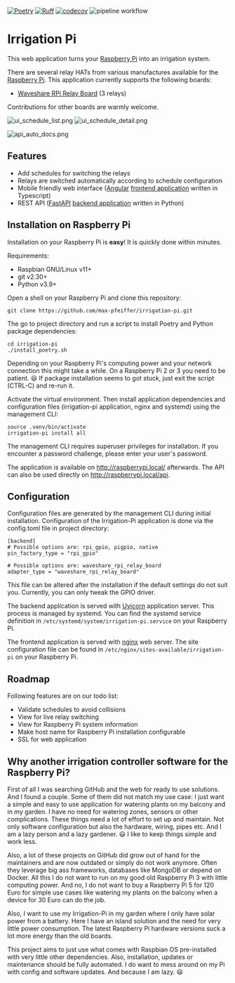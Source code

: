 [![Poetry](https://img.shields.io/endpoint?url=https://python-poetry.org/badge/v0.json)](https://python-poetry.org/)
[![Ruff](https://img.shields.io/endpoint?url=https://raw.githubusercontent.com/astral-sh/ruff/main/assets/badge/v2.json)](https://github.com/astral-sh/ruff)
[![codecov](https://codecov.io/gh/max-pfeiffer/irrigation-pi/graph/badge.svg?token=Tk9STeqlPn)](https://codecov.io/gh/max-pfeiffer/irrigation-pi)
![pipeline workflow](https://github.com/max-pfeiffer/irrigation-pi/actions/workflows/pipeline.yml/badge.svg)

# Irrigation Pi
This web application turns your [Raspberry Pi](https://www.raspberrypi.com/) into an irrigation system.

There are several relay HATs from various manufactures available for the [Raspberry Pi](https://www.raspberrypi.com/).
This application currently supports the following boards:
* [Waveshare RPi Relay Board](https://www.waveshare.com/wiki/RPi_Relay_Board) (3 relays)

Contributions for other boards are warmly welcome.

![ui_schedule_list.png](images/ui_schedule_list.png)   ![ui_schedule_detail.png](images/ui_schedule_detail.png)

![api_auto_docs.png](images/api_auto_docs.png)

## Features
* Add schedules for switching the relays
* Relays are switched automatically according to schedule configuration
* Mobile friendly web interface ([Angular](https://angular.io/) [frontend application](frontend/README.md) written in Typescript)
* REST API ([FastAPI](https://fastapi.tiangolo.com/) [backend application](backend/README.md) written in Python)

## Installation on Raspberry Pi
Installation on your Raspberry Pi is **easy**! It is quickly done within minutes.

Requirements:
* Raspbian GNU/Linux v11+
* git v2.30+
* Python v3.9+

Open a shell on your Raspberry Pi and clone this repository:
```shell
git clone https://github.com/max-pfeiffer/irrigation-pi.git
```

The go to project directory and run a script to install Poetry and Python package dependencies:
```shell
cd irrigation-pi
./install_poetry.sh
```
Depending on your Raspberry Pi's computing power and your network connection this might take a while.
On a Raspberry Pi 2 or 3 you need to be patient. :smiley: If package installation seems to got stuck,
just exit the script (CTRL-C) and re-run it.

Activate the virtual environment. Then install application dependencies and configuration files (irrigation-pi
application, nginx and systemd) using the management CLI:
```shell
source .venv/bin/activate
irrigation-pi install all
```
The management CLI requires superuser privileges for installation. If you encounter a password challenge, please enter your user's
password.

The application is available on http://raspberrypi.local/ afterwards. The API can also be used directly
on http://raspberrypi.local/api.

## Configuration
Configuration files are generated by the management CLI during initial installation. Configuration of the
Irrigation-Pi application is done via the config.toml file in project directory:
```
[backend]
# Possible options are: rpi_gpio, pigpio, native
pin_factory_type = "rpi_gpio"

# Possible options are: waveshare_rpi_relay_board
adapter_type = "waveshare_rpi_relay_board"
```
This file can be altered after the installation if the default settings do not suit you. Currently, you can only tweak
the GPIO driver.

The backend application is served with [Uvicorn](https://www.uvicorn.org/) application server. This process is managed
by systemd. You can find the systemd service definition in `/etc/systemd/system/irrigation-pi.service` on your Raspberry Pi.

The frontend application is served with [nginx](https://nginx.org/) web server. The site configuration file can be
found in `/etc/nginx/sites-available/irrigation-pi` on your Raspberry Pi.

## Roadmap
Following features are on our todo list:
* Validate schedules to avoid collisions
* View for live relay switching
* View for Raspberry Pi system information
* Make host name for Raspberry Pi installation configurable
* SSL for web application

## Why another irrigation controller software for the Raspberry Pi?
First of all I was searching GitHub and the web for ready to use solutions. And I found a couple.
Some of them did not match my use case: I just want a simple and easy to use application for watering plants on my
balcony and in my garden. I have no need for watering zones, sensors or other complications. These things need a lot of
effort to set up and maintain. Not only software configuration but also the hardware, wiring, pipes etc.
And I am a lazy person and a lazy gardener. :smiley: I like to keep things simple and work less.

Also, a lot of these projects on GitHub did grow out of hand for the maintainers and are now outdated or simply do not
work anymore. Often they leverage big ass frameworks, databases like MongoDB or depend on Docker. All this I do not
want to run on my good old Raspberry Pi 3 with little computing power. And no, I do not want to buy a Raspberry Pi 5
for 120 Euro for simple use cases like watering my plants on the balcony when a device for 30 Euro can do the job.

Also, I want to use my Irrigation-Pi in my garden where I only have solar power from a battery. Here I have an island
solution and the need for very little power consumption. The latest Raspberry Pi hardware versions suck a lot more
energy than the old boards.

This project aims to just use what comes with Raspbian OS pre-installed with very little other dependencies.
Also, installation, updates or maintenance should be fully automated. I do want to mess around on my Pi with config and
software updates. And because I am lazy. :smiley:
